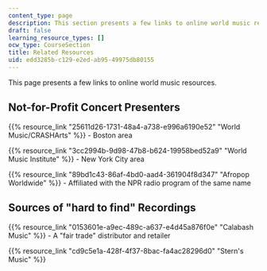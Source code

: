 ```yaml
---
content_type: page
description: This section presents a few links to online world music resources.
draft: false
learning_resource_types: []
ocw_type: CourseSection
title: Related Resources
uid: edd3285b-c129-e2ed-ab95-49975db80155
---
```

This page presents a few links to online world music resources.

## Not-for-Profit Concert Presenters

{{% resource_link "25611d26-1731-48a4-a738-e996a6190e52" "World Music/CRASHArts" %}} - Boston area

{{% resource_link "3cc2994b-9d98-47b8-b624-19958bed52a9" "World Music Institute" %}} - New York City area

{{% resource_link "89bd1c43-86af-4bd0-aad4-361904f8d347" "Afropop Worldwide" %}} - Affiliated with the NPR radio program of the same name

## Sources of "hard to find" Recordings

{{% resource_link "0153601e-a9ec-489c-a637-e4d45a876f0e" "Calabash Music" %}} - A "fair trade" distributor and retailer

{{% resource_link "cd9c5e1a-428f-4f37-8bac-fa4ac28296d0" "Stern's Music" %}}